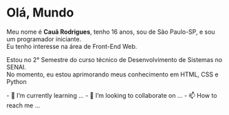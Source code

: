 <h1>Olá, Mundo</h1>
<p>Meu nome é <b>Cauã Rodrigues</b>, tenho 16 anos, sou de São Paulo-SP, e sou um programador iniciante.<br>Eu tenho interesse na área de Front-End Web.</p>
<p>Estou no 2° Semestre do curso técnico de Desenvolvimento de Sistemas no SENAI.<br>No momento, eu estou aprimorando meus conhecimento em HTML, CSS e Python</p>
- 🌱 I’m currently learning ...
- 💞️ I’m looking to collaborate on ...
- 📫 How to reach me ...

<!---
CauaRodrigues/CauaRodrigues is a ✨ special ✨ repository because its `README.md` (this file) appears on your GitHub profile.
You can click the Preview link to take a look at your changes.
--->
